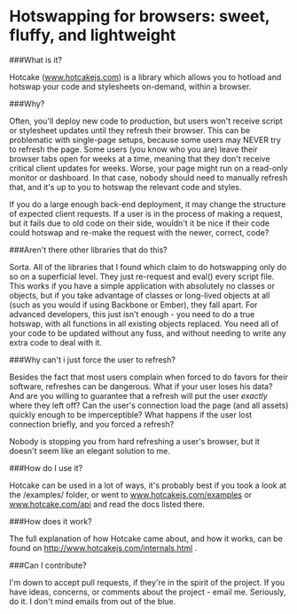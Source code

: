 # Hotswapping for browsers: sweet, fluffy, and lightweight 

###What is it?

Hotcake (www.hotcakejs.com) is a library which allows you to hotload and hotswap your code and stylesheets on-demand, within a browser.

###Why?

Often, you'll deploy new code to production, but users won't receive script or stylesheet updates until they refresh their browser. This can be problematic with single-page setups, because some users may NEVER try to refresh the page. Some users (you know who you are) leave their browser tabs open for weeks at a time, meaning that they don't receive critical client updates for weeks. Worse, your page might run on a read-only monitor or dashboard. In that case, nobody should need to manually refresh that, and it's up to you to hotswap the relevant code and styles.

If you do a large enough back-end deployment, it may change the structure of expected client requests. If a user is in the process of making a request, but it fails due to old code on their side, wouldn't it be nice if their code could hotswap and re-make the request with the newer, correct, code?

###Aren't there other libraries that do this?

Sorta. All of the libraries that I found which claim to do hotswapping only do so on a superficial level. They just re-request and eval() every script file. This works if you have a simple application with absolutely no classes or objects, but if you take advantage of classes or long-lived objects at all (such as you would if using Backbone or Ember), they fall apart. For advanced developers, this just isn't enough - you need to do a true hotswap, with all functions in all existing objects replaced. You need all of your code to be updated without any fuss, and without needing to write any extra code to deal with it.

###Why can't i just force the user to refresh?

Besides the fact that most users complain when forced to do favors for their software, refreshes can be dangerous. What if your user loses his data? And are you willing to guarantee that a refresh will put the user *exactly* where they left off? Can the user's connection load the page (and all assets) quickly enough to be imperceptible? What happens if the user lost connection briefly, and you forced a refresh?

Nobody is stopping you from hard refreshing a user's browser, but it doesn't seem like an elegant solution to me.

###How do I use it?

Hotcake can be used in a lot of ways, it's probably best if you took a look at the /examples/ folder, or went to www.hotcakejs.com/examples or www.hotcake.com/api and read the docs listed there.

###How does it work?

The full explanation of how Hotcake came about, and how it works, can be found on http://www.hotcakejs.com/internals.html .

###Can I contribute?

I'm down to accept pull requests, if they're in the spirit of the project. If you have ideas, concerns, or comments about the project - email me. Seriously, do it. I don't mind emails from out of the blue.